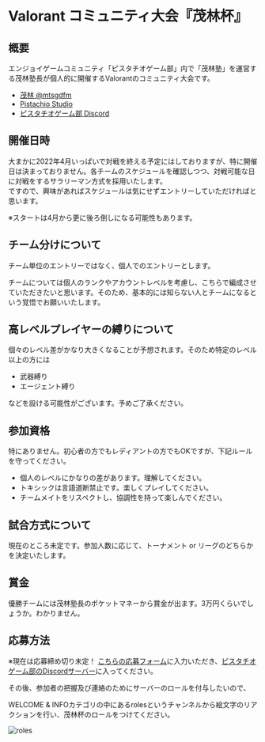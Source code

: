 # Valorant コミュニティ大会『茂林杯』



## 概要
エンジョイゲームコミュニティ「ピスタチオゲーム部」内で「茂林塾」を運営する茂林塾長が個人的に開催するValorantのコミュニティ大会です。

- [茂林 @mtsgdfm](https://twitter.com/mtsgdfm)
- [Pistachio Studio](https://pistachiostudio.net/)
- [ピスタチオゲーム部 Discord](https://discord.gg/pistachiogaming)


## 開催日時
大まかに2022年4月いっぱいで対戦を終える予定にはしておりますが、特に開催日は決まっておりません。各チームのスケジュールを確認しつつ、対戦可能な日に対戦をするサラリーマン方式を採用いたします。  
ですので、興味があればスケジュールは気にせずエントリーしていただければと思います。

※スタートは4月から更に後ろ倒しになる可能性もあります。


## チーム分けについて
チーム単位のエントリーではなく、個人でのエントリーとします。

チームについては個人のランクやアカウントレベルを考慮し、こちらで編成させていただきたいと思います。そのため、基本的には知らない人とチームになるという覚悟でお願いいたします。


## 高レベルプレイヤーの縛りについて
個々のレベル差がかなり大きくなることが予想されます。そのため特定のレベル以上の方には

- 武器縛り
- エージェント縛り

などを設ける可能性がございます。予めご了承ください。


## 参加資格
特にありません。初心者の方でもレディアントの方でもOKですが、下記ルールを守ってください。
- 個人のレベルにかなりの差があります。理解してください。
- トキシックは言語道断禁止です。楽しくプレイしてください。
- チームメイトをリスペクトし、協調性を持って楽しんでください。


## 試合方式について
現在のところ未定です。参加人数に応じて、トーナメント or リーグのどちらかを決定いたします。



## 賞金

優勝チームには茂林塾長のポケットマネーから賞金が出ます。3万円くらいでしょうか。わかりません。



## 応募方法
※現在は応募締め切り未定！
[こちらの応募フォーム](https://docs.google.com/spreadsheets/d/1vPoDqD9xN6rQeyNKcSPtCxrfODhygdYfXJhHxvse97o/edit#gid=0)に入力いただき、[ピスタチオゲーム部のDiscordサーバー](https://discord.gg/pistachiogaming)に入ってください。

その後、参加者の把握及び連絡のためにサーバーのロールを付与したいので、

WELCOME & INFOカテゴリの中にあるrolesというチャンネルから絵文字のリアクションを行い、茂林杯のロールをつけてください。

![roles](https://user-images.githubusercontent.com/4445606/156114966-bd39ab88-77e5-4ac7-aa53-741fef88f130.png)
